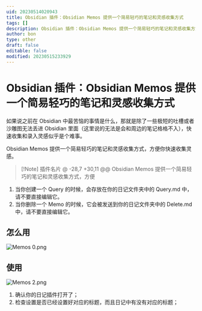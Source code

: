 ```yaml
---
uid: 20230514020943
title: Obsidian 插件：Obsidian Memos 提供一个简易轻巧的笔记和灵感收集方式
tags: []
description: Obsidian 插件：Obsidian Memos 提供一个简易轻巧的笔记和灵感收集方式
author: bon
type: other
draft: false
editable: false
modified: 20230515233929
---
```


# Obsidian 插件：Obsidian Memos 提供一个简易轻巧的笔记和灵感收集方式

如果说之前在 Obsidian 中最苦恼的事情是什么，那就是除了一些极短的吐槽或者沙雕图无法丢进 Obsidian 里面（这里说的无法是会和周边的笔记格格不入），快速收集和录入灵感似乎是个难事。

Obsidian Memos 提供一个简易轻巧的笔记和灵感收集方式，方便你快速收集灵感。

> [!Note] 插件名片
@ -28,7 +30,11 @@ Obsidian Memos 提供一个简易轻巧的笔记和灵感收集方式，方便

1. 当你创建一个 Query 的时候，会存放在你的日记文件夹中的 Query.md 中，请不要直接编辑它。
2. 当你删除一个 Memo 的时候，它会被发送到你的日记文件夹中的 Delete.md 中，请不要直接编辑它。

## 怎么用

![Memos 0.png](https://cdn.pkmer.cn/images/Memos%200.png!pkmer)

## 使用

![Memos 2.png](https://cdn.pkmer.cn/images/Memos%202.png!pkmer)

1. 确认你的日记插件打开了；
2. 检查设置是否已经设置好对应的标题，而且日记中有没有对应的标题；
